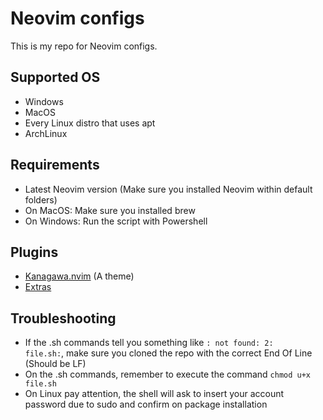 # Neovim configs

This is my repo for Neovim configs.

## Supported OS

* Windows
* MacOS
* Every Linux distro that uses apt
* ArchLinux
  
## Requirements

* Latest Neovim version (Make sure you installed Neovim within default folders)
* On MacOS: Make sure you installed brew
* On Windows: Run the script with Powershell

## Plugins

* [Kanagawa.nvim](https://github.com/rebelot/kanagawa.nvim) (A theme)
* [Extras](https://github.com/FedericoSerini/neovim-configs/blob/main/lazyvim.json)

## Troubleshooting

* If the .sh commands tell you something like <code>: not found: 2: file.sh:</code>,
  make sure you cloned the repo with the correct End Of Line (Should be LF)
* On the .sh commands, remember to execute the command <code>chmod u+x file.sh</code>
* On Linux pay attention, the shell will ask to insert your account password
  due to sudo and confirm on package installation
